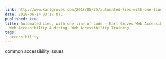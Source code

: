 ```yaml
---
link: http://www.karlgroves.com/2018/05/25/automated-lies-with-one-line-of-code/
date: 2018-06-14 03:17 UTC
published: true
title: Automated Lies, with one line of code – Karl Groves Web Accessibility Consultant,
  Web Accessibility Auditing, Web Accessibility Training
tags:
- accessibility
---
```


common accessibility issues
